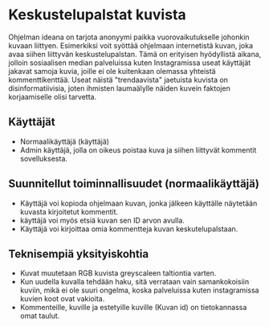 # Keskustelupalstat kuvista

Ohjelman ideana on tarjota anonyymi paikka vuorovaikutukselle johonkin kuvaan liittyen. Esimerkiksi voit syöttää ohjelmaan internetistä kuvan, joka avaa siihen liittyvän keskustelupalstan. Tämä on erityisen hyödyllistä aikana, jolloin sosiaalisen median palveluissa kuten Instagramissa useat käyttäjät 
jakavat samoja kuvia, joille ei ole kuitenkaan olemassa yhteistä kommenttikenttää. Useat näistä "trendaavista" jaetuista kuvista on disinformatiivisia, joten ihmisten laumaälylle näiden kuvein faktojen korjaamiselle olisi tarvetta.


## Käyttäjät

* Normaalikäyttäjä (käyttäjä)
* Admin käyttäjä, jolla on oikeus poistaa kuva ja siihen liittyvät kommentit sovelluksesta.

## Suunnitellut toiminnallisuudet (normaalikäyttäjä)

* Käyttäjä voi kopioda ohjelmaan kuvan, jonka jälkeen käyttälle näytetään kuvasta kirjoitetut kommentit.
* käyttäjä voi myös etsiä kuvan sen ID arvon avulla.
* Käyttäjä voi kirjoittaa omia kommentteja kuvan keskutelupalstaan.

## Teknisempiä yksityiskohtia

* Kuvat muutetaan RGB kuvista greyscaleen taltiontia varten.
* Kun uudella kuvalla tehdään haku, sitä verrataan vain samankokoisiin kuviin, mikä ei ole suuri ongelma, koska palveluissa kuten instagramissa kuvien koot ovat vakioita.
* Kommenteille, kuville ja estetyille kuville (Kuvan id)  on tietokannassa omat taulut.

